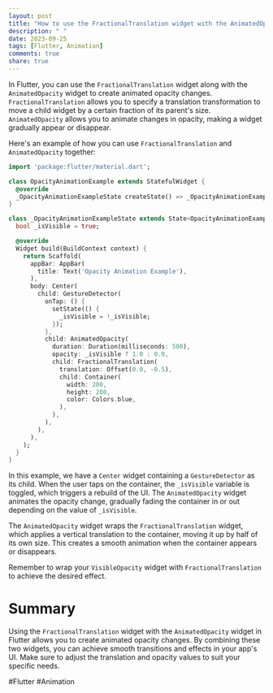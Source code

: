 ```yaml
---
layout: post
title: "How to use the FractionalTranslation widget with the AnimatedOpacity widget for animated opacity changes"
description: " "
date: 2023-09-25
tags: [Flutter, Animation]
comments: true
share: true
---
```


In Flutter, you can use the `FractionalTranslation` widget along with the `AnimatedOpacity` widget to create animated opacity changes. `FractionalTranslation` allows you to specify a translation transformation to move a child widget by a certain fraction of its parent's size. `AnimatedOpacity` allows you to animate changes in opacity, making a widget gradually appear or disappear.

Here's an example of how you can use `FractionalTranslation` and `AnimatedOpacity` together:

```dart
import 'package:flutter/material.dart';

class OpacityAnimationExample extends StatefulWidget {
  @override
  _OpacityAnimationExampleState createState() => _OpacityAnimationExampleState();
}

class _OpacityAnimationExampleState extends State<OpacityAnimationExample> {
  bool _isVisible = true;

  @override
  Widget build(BuildContext context) {
    return Scaffold(
      appBar: AppBar(
        title: Text('Opacity Animation Example'),
      ),
      body: Center(
        child: GestureDetector(
          onTap: () {
            setState(() {
              _isVisible = !_isVisible;
            });
          },
          child: AnimatedOpacity(
            duration: Duration(milliseconds: 500),
            opacity: _isVisible ? 1.0 : 0.0,
            child: FractionalTranslation(
              translation: Offset(0.0, -0.5),
              child: Container(
                width: 200,
                height: 200,
                color: Colors.blue,
              ),
            ),
          ),
        ),
      ),
    );
  }
}
```

In this example, we have a `Center` widget containing a `GestureDetector` as its child. When the user taps on the container, the `_isVisible` variable is toggled, which triggers a rebuild of the UI. The `AnimatedOpacity` widget animates the opacity change, gradually fading the container in or out depending on the value of `_isVisible`.

The `AnimatedOpacity` widget wraps the `FractionalTranslation` widget, which applies a vertical translation to the container, moving it up by half of its own size. This creates a smooth animation when the container appears or disappears.

Remember to wrap your `VisibleOpacity` widget with `FractionalTranslation` to achieve the desired effect.

# Summary

Using the `FractionalTranslation` widget with the `AnimatedOpacity` widget in Flutter allows you to create animated opacity changes. By combining these two widgets, you can achieve smooth transitions and effects in your app's UI. Make sure to adjust the translation and opacity values to suit your specific needs.

#Flutter #Animation